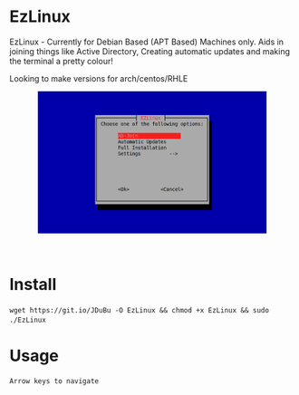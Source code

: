 # EzLinux

EzLinux - Currently for Debian Based (APT Based) Machines only. Aids in joining things like Active Directory, Creating automatic updates and making the terminal a pretty colour! 

Looking to make versions for arch/centos/RHLE

<p align="center"><img width="80%" src="./images/ezlinux-updated.png" /></a></p>

<br />

# Install

`wget https://git.io/JDuBu -O EzLinux && chmod +x EzLinux && sudo ./EzLinux`

# Usage
```
Arrow keys to navigate
```
